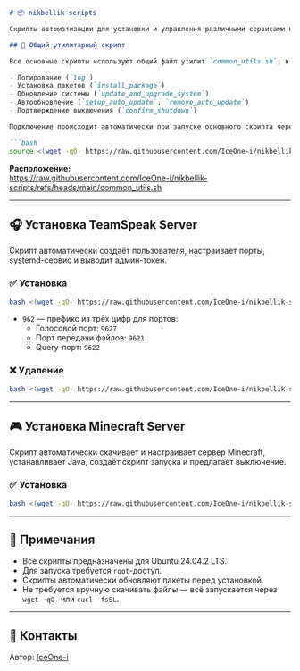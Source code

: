 ```markdown
# 📦 nikbellik-scripts

Скрипты автоматизации для установки и управления различными сервисами на Linux-серверах.

## 🧰 Общий утилитарный скрипт

Все основные скрипты используют общий файл утилит `common_utils.sh`, в котором содержатся:

- Логирование (`log`)
- Установка пакетов (`install_package`)
- Обновление системы (`update_and_upgrade_system`)
- Автообновление (`setup_auto_update`, `remove_auto_update`)
- Подтверждение выключения (`confirm_shutdown`)

Подключение происходит автоматически при запуске основного скрипта через:

```bash
source <(wget -qO- https://raw.githubusercontent.com/IceOne-i/nikbellik-scripts/refs/heads/main/common_utils.sh)
```

**Расположение:**  
https://raw.githubusercontent.com/IceOne-i/nikbellik-scripts/refs/heads/main/common_utils.sh

---

## 🎧 Установка TeamSpeak Server

Скрипт автоматически создаёт пользователя, настраивает порты, systemd-сервис и выводит админ-токен.

### ✅ Установка

```bash
bash <(wget -qO- https://raw.githubusercontent.com/IceOne-i/nikbellik-scripts/refs/heads/main/install_teamspeak.sh) -- 962
```

- `962` — префикс из трёх цифр для портов:
  - Голосовой порт: `9627`
  - Порт передачи файлов: `9621`
  - Query-порт: `9622`

### ❌ Удаление

```bash
bash <(wget -qO- https://raw.githubusercontent.com/IceOne-i/nikbellik-scripts/refs/heads/main/install_teamspeak.sh) -- remove
```

---

## 🎮 Установка Minecraft Server

Скрипт автоматически скачивает и настраивает сервер Minecraft, устанавливает Java, создаёт скрипт запуска и предлагает выключение.

### ✅ Установка

```bash
bash <(wget -qO- https://raw.githubusercontent.com/IceOne-i/nikbellik-scripts/refs/heads/main/install_minecraft.sh)
```

---

## 📌 Примечания

- Все скрипты предназначены для Ubuntu 24.04.2 LTS.
- Для запуска требуется `root`-доступ.
- Скрипты автоматически обновляют пакеты перед установкой.
- Не требуется вручную скачивать файлы — всё запускается через `wget -qO-` или `curl -fsSL`.

---

## 🔗 Контакты

Автор: [IceOne-i](https://github.com/IceOne-i)
```
